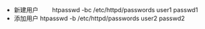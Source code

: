 * 新建用户
　　htpasswd -bc /etc/httpd/passwords user1 passwd1
* 添加用户
htpasswd -b /etc/httpd/passwords user2 passwd2
